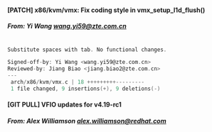 #### [PATCH] x86/kvm/vmx: Fix coding style in vmx_setup_l1d_flush()
##### From: Yi Wang <wang.yi59@zte.com.cn>

```c

Substitute spaces with tab. No functional changes.

Signed-off-by: Yi Wang <wang.yi59@zte.com.cn>
Reviewed-by: Jiang Biao <jiang.biao2@zte.com.cn>
---
 arch/x86/kvm/vmx.c | 18 +++++++++---------
 1 file changed, 9 insertions(+), 9 deletions(-)

```
#### [GIT PULL] VFIO updates for v4.19-rc1
##### From: Alex Williamson <alex.williamson@redhat.com>

```c
